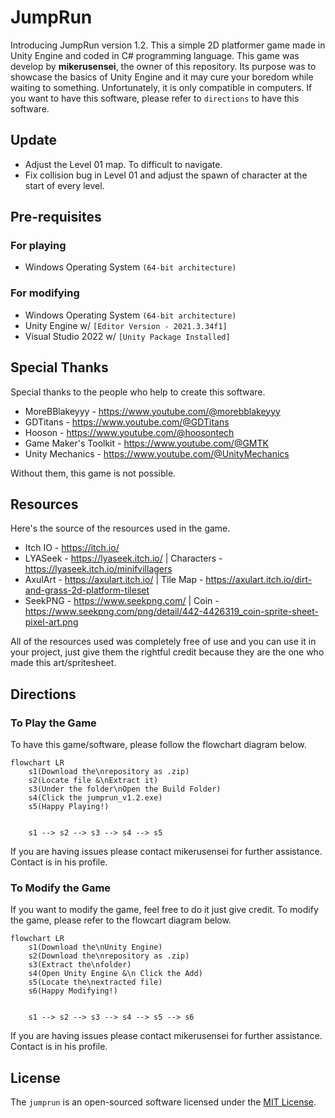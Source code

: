 # JumpRun
Introducing JumpRun version 1.2. This a simple 2D platformer game made in Unity Engine and coded in C# programming language.
This game was develop by __mikerusensei__, the owner of this repository. Its purpose was to showcase the basics of Unity Engine and
it may cure your boredom while waiting to something. Unfortunately, it is only compatible in computers. If you want to have this
software, please refer to `directions` to have this software.

## Update
* Adjust the Level 01 map. To difficult to navigate.
* Fix collision bug in Level 01 and adjust the spawn of character at the start of every level.

## Pre-requisites
### For playing
* Windows Operating System `(64-bit architecture)`

### For modifying
* Windows Operating System `(64-bit architecture)`
* Unity Engine w/ `[Editor Version - 2021.3.34f1]`
* Visual Studio 2022 w/ `[Unity Package Installed]`

## Special Thanks
Special thanks to the people who help to create this software.

* MoreBBlakeyyy - <https://www.youtube.com/@morebblakeyyy>
* GDTitans - <https://www.youtube.com/@GDTitans>
* Hooson - <https://www.youtube.com/@hoosontech>
* Game Maker's Toolkit - <https://www.youtube.com/@GMTK>
* Unity Mechanics - <https://www.youtube.com/@UnityMechanics>
  
Without them, this game is not possible.

## Resources
Here's the source of the resources used in the game.

* Itch IO - <https://itch.io/>
* LYASeek - <https://lyaseek.itch.io/> | Characters - <https://lyaseek.itch.io/minifvillagers>
* AxulArt - <https://axulart.itch.io/> | Tile Map - <https://axulart.itch.io/dirt-and-grass-2d-platform-tileset>
* SeekPNG - <https://www.seekpng.com/> | Coin - <https://www.seekpng.com/png/detail/442-4426319_coin-sprite-sheet-pixel-art.png>


All of the resources used was completely free of use and you can use it in your project, just give them the rightful
credit because they are the one who made this art/spritesheet.

## Directions
### To Play the Game
To have this game/software, please follow the flowchart diagram below.

```mermaid
flowchart LR
    s1(Download the\nrepository as .zip)
    s2(Locate file &\nExtract it)
    s3(Under the folder\nOpen the Build Folder)
    s4(Click the jumprun_v1.2.exe)
    s5(Happy Playing!)


    s1 --> s2 --> s3 --> s4 --> s5
```

If you are having issues please contact mikerusensei for further assistance. Contact is in his profile.

### To Modify the Game
If you want to modify the game, feel free to do it just give credit. To modify the game, please refer to the flowcart diagram below.

```mermaid
flowchart LR
    s1(Download the\nUnity Engine)
    s2(Download the\nrepository as .zip)
    s3(Extract the\nfolder)
    s4(Open Unity Engine &\n Click the Add)
    s5(Locate the\nextracted file)
    s6(Happy Modifying!)


    s1 --> s2 --> s3 --> s4 --> s5 --> s6
```

If you are having issues please contact mikerusensei for further assistance. Contact is in his profile.

## License
The `jumprun` is an open-sourced software licensed under the [MIT License](http://opensource.org/licenses/MIT).


